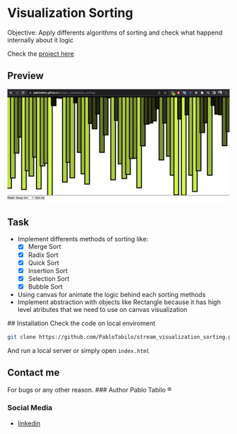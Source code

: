 # Visualization Sorting
Objective: Apply differents algorithms of sorting and check what happend internally about it logic

Check the [project here](https://pablotabilo.github.io/stream_visualization_sorting/)

## Preview
![](https://github.com/PabloTabilo/stream_visualization_sorting/blob/main/resources/test_visualization_sorting.png)

## Task
* Implement differents methods of sorting like:
    - [x] Merge Sort
    - [x] Radix Sort
    - [x] Quick Sort
    - [x] Insertion Sort
    - [x] Selection Sort
    - [x] Bubble Sort
* Using canvas for animate the logic behind each sorting methods
* Implement abstraction with objects like Rectangle because it has high level atributes that we need to use on canvas visualization

## Installation
Check the code on local enviroment
   ```sh
   git clone https://github.com/PabloTabilo/stream_visualization_sorting.git
   ```
And run a local server or simply open `index.html`

## Contact me
For bugs or any other reason.
### Author
Pablo Tabilo &reg;
### Social Media
* [linkedin](https://www.linkedin.com/in/pablo-tabilo-952995156/)



